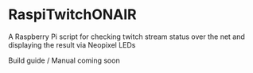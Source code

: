 # RaspiTwitchONAIR
A Raspberry Pi script for checking twitch stream status over the net and displaying the result via Neopixel LEDs

Build guide / Manual coming soon
